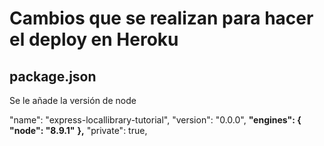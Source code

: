 # Cambios que se realizan para hacer el deploy en Heroku
## package.json
Se le añade la versión de node

  "name": "express-locallibrary-tutorial",
  "version": "0.0.0",
  **"engines": {**
  **"node": "8.9.1"**
  **},**
  "private": true,
  
